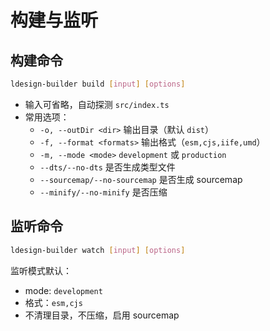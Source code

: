 # 构建与监听

## 构建命令

```bash
ldesign-builder build [input] [options]
```

- 输入可省略，自动探测 `src/index.ts`
- 常用选项：
  - `-o, --outDir <dir>` 输出目录（默认 `dist`）
  - `-f, --format <formats>` 输出格式（`esm,cjs,iife,umd`）
  - `-m, --mode <mode>` `development` 或 `production`
  - `--dts/--no-dts` 是否生成类型文件
  - `--sourcemap/--no-sourcemap` 是否生成 sourcemap
  - `--minify/--no-minify` 是否压缩

## 监听命令

```bash
ldesign-builder watch [input] [options]
```

监听模式默认：

- mode: `development`
- 格式：`esm,cjs`
- 不清理目录，不压缩，启用 sourcemap
